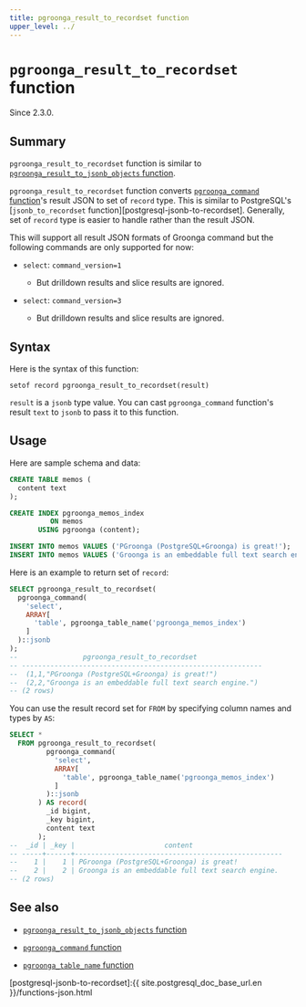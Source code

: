 ```yaml
---
title: pgroonga_result_to_recordset function
upper_level: ../
---
```


# `pgroonga_result_to_recordset` function

Since 2.3.0.

## Summary

`pgroonga_result_to_recordset` function is similar to [`pgroonga_result_to_jsonb_objects` function][pgroonga-result-to-jsonb-objects].

`pgroonga_result_to_recordset` function converts [`pgroonga_command` function][pgroonga-command]'s result JSON to set of `record` type. This is similar to PostgreSQL's [`jsonb_to_recordset` function][postgresql-jsonb-to-recordset]. Generally, set of `record` type is easier to handle rather than the result JSON.

This will support all result JSON formats of Groonga command but the following commands are only supported for now:

  * `select`: `command_version=1`

    * But drilldown results and slice results are ignored.

  * `select`: `command_version=3`

    * But drilldown results and slice results are ignored.

## Syntax

Here is the syntax of this function:

```text
setof record pgroonga_result_to_recordset(result)
```

`result` is a `jsonb` type value. You can cast `pgroonga_command` function's result `text` to `jsonb` to pass it to this function.

## Usage

Here are sample schema and data:

```sql
CREATE TABLE memos (
  content text
);

CREATE INDEX pgroonga_memos_index
          ON memos
       USING pgroonga (content);

INSERT INTO memos VALUES ('PGroonga (PostgreSQL+Groonga) is great!');
INSERT INTO memos VALUES ('Groonga is an embeddable full text search engine.');
```

Here is an example to return set of `record`:

```sql
SELECT pgroonga_result_to_recordset(
  pgroonga_command(
    'select',
    ARRAY[
      'table', pgroonga_table_name('pgroonga_memos_index')
    ]
  )::jsonb
);
--                pgroonga_result_to_recordset                
-- -----------------------------------------------------------
--  (1,1,"PGroonga (PostgreSQL+Groonga) is great!")
--  (2,2,"Groonga is an embeddable full text search engine.")
-- (2 rows)
```

You can use the result record set for `FROM` by specifying column names and types by `AS`:

```sql
SELECT *
  FROM pgroonga_result_to_recordset(
         pgroonga_command(
           'select',
           ARRAY[
             'table', pgroonga_table_name('pgroonga_memos_index')
           ]
         )::jsonb
       ) AS record(
         _id bigint,
         _key bigint,
         content text
       );
--  _id | _key |                      content                      
-- -----+------+---------------------------------------------------
--    1 |    1 | PGroonga (PostgreSQL+Groonga) is great!
--    2 |    2 | Groonga is an embeddable full text search engine.
-- (2 rows)
```

## See also

  * [`pgroonga_result_to_jsonb_objects` function][pgroonga-result-to-jsonb-objects]

  * [`pgroonga_command` function][pgroonga-command]

  * [`pgroonga_table_name` function][pgroonga-table-name]

[pgroonga-result-to-jsonb-objects]:pgroonga-result-to-jsonb-objects.html
[pgroonga-command]:pgroonga-command.html
[pgroonga-table-name]:pgroonga-table-name.html

[postgresql-jsonb-to-recordset]:{{ site.postgresql_doc_base_url.en }}/functions-json.html
